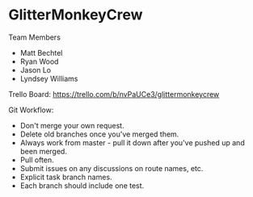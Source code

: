 GlitterMonkeyCrew
=================


Team Members

* Matt Bechtel
* Ryan Wood
* Jason Lo
* Lyndsey Williams



Trello Board: https://trello.com/b/nvPaUCe3/glittermonkeycrew

Git Workflow:

* Don't merge your own request.
* Delete old branches once you've merged them.
* Always work from master - pull it down after you've pushed up and been merged.
* Pull often.
* Submit issues on any discussions on route names, etc. 
* Explicit task branch names.
* Each branch should include one test.


